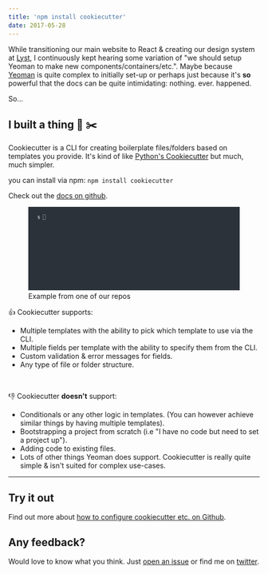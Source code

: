 ```yaml
---
title: 'npm install cookiecutter'
date: 2017-05-28
---
```


While transitioning our main website to React & creating our design system at [Lyst](https://www.lyst.com), I continuously kept hearing some variation of "we should setup Yeoman to make new components/containers/etc.". Maybe because [Yeoman](http://yeoman.io/) is quite complex to initially set-up or perhaps just because it's **so** powerful that the docs can be quite intimidating: nothing. ever. happened.

So...

## I built a thing 🍪 ✂️

Cookiecutter is a CLI for creating boilerplate files/folders based on templates you provide. It's kind of like [Python's Cookiecutter](https://github.com/audreyr/cookiecutter) but much, much simpler.

you can install via npm: `npm install cookiecutter`

Check out the [docs on github](https://github.com/mattvagni/cookiecutter).

<figure class="medium">
  <img src="../images/cookiecutter-example.gif" alt="Cookiecutter example">
  <figcaption>
    Example from one of our repos
  </figcaption>
</figure>

👍 Cookiecutter supports:

- Multiple templates with the ability to pick which template to use via the CLI.
- Multiple fields per template with the ability to specify them from the CLI.
- Custom validation & error messages for fields.
- Any type of file or folder structure.

<br/>

👎 Cookiecutter **doesn't** support:

- Conditionals or any other logic in templates. (You can however achieve similar things by having multiple templates).
- Bootstrapping a project from scratch (i.e "I have no code but need to set a project up").
- Adding code to existing files.
- Lots of other things Yeoman does support. Cookiecutter is really quite simple & isn't suited for complex use-cases.

---

## Try it out

Find out more about [how to configure cookiecutter etc. on Github](https://github.com/mattvagni/cookiecutter).

## Any feedback?

Would love to know what you think. Just [open an issue](https://github.com/mattvagni/cookiecutter/issues/new) or find me on [twitter](https://www.twitter.com/mattvagni).

